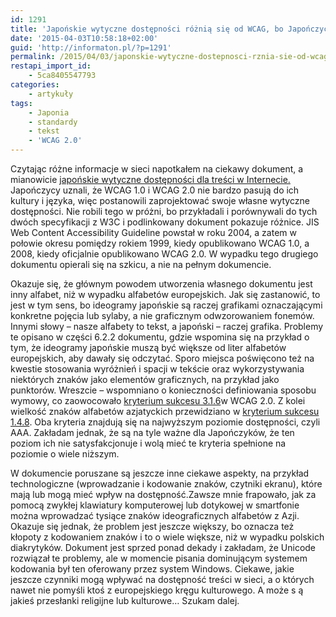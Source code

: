 ```yaml
---
id: 1291
title: 'Japońskie wytyczne dostępności różnią się od WCAG, bo Japończycy mają dziwne literki'
date: '2015-04-03T10:58:18+02:00'
guid: 'http://informaton.pl/?p=1291'
permalink: /2015/04/03/japonskie-wytyczne-dostepnosci-rznia-sie-od-wcag-bo-japonczycy-maja-dziwne-literki/
restapi_import_id:
    - 5ca8405547793
categories:
    - artykuły
tags:
    - Japonia
    - standardy
    - tekst
    - 'WCAG 2.0'
---
```


Czytając różne informacje w sieci napotkałem na ciekawy dokument, a mianowicie [japońskie wytyczne dostępności dla treści w Internecie.](http://www.comm.twcu.ac.jp/~nabe/data/JIS-WAI/) Japończycy uznali, że WCAG 1.0 i WCAG 2.0 nie bardzo pasują do ich kultury i języka, więc postanowili zaprojektować swoje własne wytyczne dostępności. Nie robili tego w próżni, bo przykładali i porównywali do tych dwóch specyfikacji z W3C i podlinkowany dokument pokazuje różnice. <span lang="en">JIS Web Content Accessibility Guideline</span> powstał w roku 2004, a zatem w połowie okresu pomiędzy rokiem 1999, kiedy opublikowano WCAG 1.0, a 2008, kiedy oficjalnie opublikowano WCAG 2.0. W wypadku tego drugiego dokumentu opierali się na szkicu, a nie na pełnym dokumencie.

Okazuje się, że głównym powodem utworzenia własnego dokumentu jest inny alfabet, niż w wypadku alfabetów europejskich. Jak się zastanowić, to jest w tym sens, bo ideogramy japońskie są raczej grafikami oznaczającymi konkretne pojęcia lub sylaby, a nie graficznym odwzorowaniem fonemów. Innymi słowy – nasze alfabety to tekst, a japoński – raczej grafika. Problemy te opisano w części 6.2.2 dokumentu, gdzie wspomina się na przykład o tym, że ideogramy japońskie muszą być większe od liter alfabetów europejskich, aby dawały się odczytać. Sporo miejsca poświęcono też na kwestie stosowania wyróżnień i spacji w tekście oraz wykorzystywania niektórych znaków jako elementów graficznych, na przykład jako punktorów. Wreszcie – wspomniano o konieczności definiowania sposobu wymowy, co zaowocowało [kryterium sukcesu 3.1.6](http://informaton.pl/wcag-2-0/wymowa-wcag-2-0-sc-3-1-6-poziom-aaa/)w WCAG 2.0. Z kolei wielkość znaków alfabetów azjatyckich przewidziano w [kryterium sukcesu 1.4.8](http://informaton.pl/wcag-2-0/prezentacja-blokow-tekstu-wcag-2-0-sc-1-4-8-poziom-aaa/). Oba kryteria znajdują się na najwyższym poziomie dostępności, czyli AAA. Zakładam jednak, że są na tyle ważne dla Japończyków, że ten poziom ich nie satysfakcjonuje i wolą mieć te kryteria spełnione na poziomie o wiele niższym.

W dokumencie poruszane są jeszcze inne ciekawe aspekty, na przykład technologiczne (wprowadzanie i kodowanie znaków, czytniki ekranu), które mają lub mogą mieć wpływ na dostępność.Zawsze mnie frapowało, jak za pomocą zwykłej klawiatury komputerowej lub dotykowej w smartfonie można wprowadzać tysiące znaków ideograficznych alfabetów z Azji. Okazuje się jednak, że problem jest jeszcze większy, bo oznacza też kłopoty z kodowaniem znaków i to o wiele większe, niż w wypadku polskich diakrytyków. Dokument jest sprzed ponad dekady i zakładam, że Unicode rozwiązał te problemy, ale w momencie pisania dominującym systemem kodowania był ten oferowany przez system Windows. Ciekawe, jakie jeszcze czynniki mogą wpływać na dostępność treści w sieci, a o których nawet nie pomyśli ktoś z europejskiego kręgu kulturowego. A może s ą jakieś przesłanki religijne lub kulturowe… Szukam dalej.
